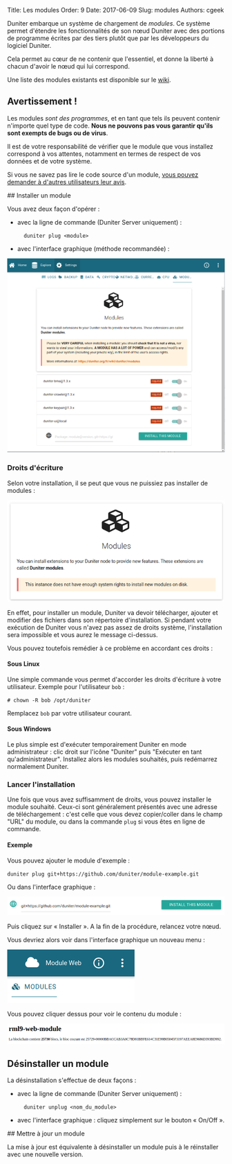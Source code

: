 Title: Les modules
Order: 9
Date: 2017-06-09
Slug: modules
Authors: cgeek

Duniter embarque un système de chargement de *modules*. Ce système permet d'étendre les fonctionnalités de son nœud Duniter avec des portions de programme écrites par des tiers plutôt que par les développeurs du logiciel Duniter.

Cela permet au cœur de ne contenir que l'essentiel, et donne la liberté à chacun d'avoir le nœud qui lui correspond.

Une liste des modules existants est disponible sur le [wiki](./liste-modules).

## Avertissement !

Les modules *sont des programmes*, et en tant que tels ils peuvent contenir n'importe quel type de code. **Nous ne pouvons pas vous garantir qu'ils sont exempts de bugs ou de virus**.

Il est de votre responsabilité de vérifier que le module que vous installez correspond à vos attentes, notamment en termes de respect de vos données et de votre système.

Si vous ne savez pas lire le code source d'un module, [vous pouvez demander à d'autres utilisateurs leur avis](https://forum.duniter.org/c/dev/modules).

## Installer un module

Vous avez deux façon d'opérer :

* avec la ligne de commande (Duniter Server uniquement) : 


        duniter plug <module>

* avec l'interface graphique (méthode recommandée) : 

![](../../../images/modules/modules_ui.png)
    
### Droits d'écriture

Selon votre installation, il se peut que vous ne puissiez pas installer de modules : 

![](../../../images/modules/modules_droits.png)

En effet, pour installer un module, Duniter va devoir télécharger, ajouter et modifier des fichiers dans son répertoire d'installation. Si pendant votre exécution de Duniter vous n'avez pas assez de droits système, l'installation sera impossible et vous aurez le message ci-dessus.

Vous pouvez toutefois remédier à ce problème en accordant ces droits : 

#### Sous Linux

Une simple commande vous permet d'accorder les droits d'écriture à votre utilisateur. Exemple pour l'utilisateur `bob` :

    # chown -R bob /opt/duniter
    
Remplacez `bob` par votre utilisateur courant.

#### Sous Windows

Le plus simple est d'exécuter temporairement Duniter en mode administrateur : clic droit sur l'icône "Duniter" puis "Exécuter en tant qu'administrateur". Installez alors les modules souhaités, puis redémarrez normalement Duniter.

### Lancer l'installation

Une fois que vous avez suffisamment de droits, vous pouvez installer le module souhaité. Ceux-ci sont généralement présentés avec une adresse de téléchargement : c'est celle que vous devez copier/coller dans le champ "URL" du module, ou dans la commande `plug` si vous êtes en ligne de commande.

#### Exemple 

Vous pouvez ajouter le module d'exemple :

    duniter plug git+https://github.com/duniter/module-example.git
    
Ou dans l'interface graphique : 

![](../../../images/modules/modules_install.png)

Puis cliquez sur « Installer ». A la fin de la procédure, relancez votre nœud.

Vous devriez alors voir dans l'interface graphique un nouveau menu :

![](../../../images/modules/modules_menu.png)

Vous pouvez cliquer dessus pour voir le contenu du module :

![](../../../images/modules/modules_resultat.png)

## Désinstaller un module

La désinstallation s'effectue de deux façons : 

* avec la ligne de commande (Duniter Server uniquement) : 


        duniter unplug <nom_du_module>

* avec l'interface graphique : cliquez simplement sur le bouton « On/Off ».

## Mettre à jour un module

La mise à jour est équivalente à désinstaller un module puis à le réinstaller avec une nouvelle version.
